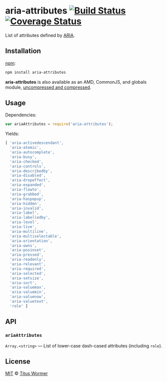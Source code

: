 # aria-attributes [![Build Status][build-badge]][build-page] [![Coverage Status][coverage-badge]][coverage-page]

List of attributes defined by [ARIA][spec].

## Installation

[npm][]:

```bash
npm install aria-attributes
```

**aria-attributes** is also available as an AMD, CommonJS, and globals
module, [uncompressed and compressed][releases].

## Usage

Dependencies:

```javascript
var ariaAttributes = require('aria-attributes');
```

Yields:

```js
[ 'aria-activedescendant',
  'aria-atomic',
  'aria-autocomplete',
  'aria-busy',
  'aria-checked',
  'aria-controls',
  'aria-describedby',
  'aria-disabled',
  'aria-dropeffect',
  'aria-expanded',
  'aria-flowto',
  'aria-grabbed',
  'aria-haspopup',
  'aria-hidden',
  'aria-invalid',
  'aria-label',
  'aria-labelledby',
  'aria-level',
  'aria-live',
  'aria-multiline',
  'aria-multiselectable',
  'aria-orientation',
  'aria-owns',
  'aria-posinset',
  'aria-pressed',
  'aria-readonly',
  'aria-relevant',
  'aria-required',
  'aria-selected',
  'aria-setsize',
  'aria-sort',
  'aria-valuemax',
  'aria-valuemin',
  'aria-valuenow',
  'aria-valuetext',
  'role' ]
```

## API

### `ariaAttributes`

`Array.<string>` — List of lower-case dash-cased attributes (including
`role`).

## License

[MIT][license] © [Titus Wormer][author]

<!-- Definition -->

[build-badge]: https://img.shields.io/travis/wooorm/aria-attributes.svg

[build-page]: https://travis-ci.org/wooorm/aria-attributes

[coverage-badge]: https://img.shields.io/codecov/c/github/wooorm/aria-attributes.svg

[coverage-page]: https://codecov.io/github/wooorm/aria-attributes?branch=master

[npm]: https://docs.npmjs.com/cli/install

[releases]: https://github.com/wooorm/aria-attributes/releases

[license]: LICENSE

[author]: http://wooorm.com

[spec]: https://www.w3.org/TR/aria-in-html/
